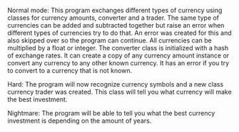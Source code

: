 Normal mode: This program exchanges different types of currency using classes
for currency amounts, converter and a trader. The same type  of currencies can be
added and subtracted together but raise an error when different types of currencies
try to do that. An error was created for this and also skipped over so the program
can continue. All currencies can be multiplied by a float or integer. The converter
class is initialized with a hash of exchange rates. It can create a copy of any
currency amount instance or convert any currency to any other known currency. It
has an error if you try to convert to a currency that is not known.

Hard: The program will now recognize currency symbols and a new class currency
trader was created. This class will tell you what currency will make the best
investment.

Nightmare: The program will be able to tell you what the best currency investment
is depending on the amount of years. 
